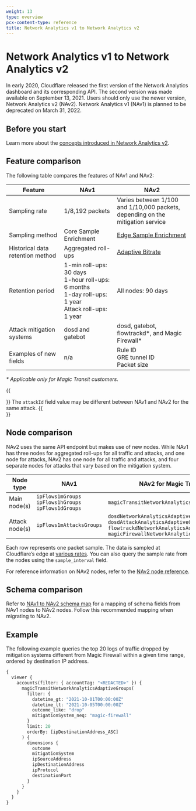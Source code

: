 ```yaml
---
weight: 13
type: overview
pcx-content-type: reference
title: Network Analytics v1 to Network Analytics v2
---
```


# Network Analytics v1 to Network Analytics v2

In early 2020, Cloudflare released the first version of the Network Analytics dashboard and its corresponding API. The second version was made available on September 13, 2021. Users should only use the newer version, Network Analytics v2 (NAv2). Network Analytics v1 (NAv1) is planned to be deprecated on March 31, 2022.

## Before you start

Learn more about the [concepts introduced in Network Analytics v2](/analytics/graphql-api/migration-guides/network-analytics-v2/about/).

## Feature comparison

The following table compares the features of NAv1 and NAv2:

<TableWrap>

| Feature                          | NAv1                                                                                                         | NAv2                                                                                                      |
| -------------------------------- | ------------------------------------------------------------------------------------------------------------ | --------------------------------------------------------------------------------------------------------- |
| Sampling rate                    | 1/8,192 packets                                                                                              | Varies between 1/100 and 1/10,000 packets,<br/> depending on the mitigation service                       |
| Sampling method                  | Core Sample Enrichment                                                                                       | [Edge Sample Enrichment](/analytics/graphql-api/migration-guides/network-analytics-v2/about/#edge-sample-enrichment) |
| Historical data retention method | Aggregated roll-ups                                                                                          | [Adaptive Bitrate](/analytics/graphql-api/migration-guides/network-analytics-v2/about/#adaptive-bitrate-sampling)    |
| Retention period                 | 1-min roll-ups: 30 days<br/>1-hour roll-ups: 6 months<br/>1-day roll-ups: 1 year<br/>Attack roll-ups: 1 year | All nodes: 90 days                                                                                        |
| Attack mitigation systems        | dosd and gatebot                                                                                             | dosd, gatebot, flowtrackd\*, and Magic Firewall\*                                                         |
| Examples of new fields           | n/a                                                                                                          | Rule ID<br/>GRE tunnel ID<br/>Packet size                                                                 |

</TableWrap>

*\* Applicable only for Magic Transit customers.*

{{<Aside type="note">}}
The `attackId` field value may be different between NAv1 and NAv2 for the same attack.
{{</Aside>}}

## Node comparison

NAv2 uses the same API endpoint but makes use of new nodes. While NAv1 has three nodes for aggregated roll-ups for all traffic and attacks, and one node for attacks, NAv2 has one node for all traffic and attacks, and four separate nodes for attacks that vary based on the mitigation system.

<TableWrap>

| Node type      | NAv1                                                          | NAv2 for Magic Transit                                                                                                                                                           | NAv2 for Spectrum                                                             |
| -------------- | ------------------------------------------------------------- | -------------------------------------------------------------------------------------------------------------------------------------------------------------------------------- | ----------------------------------------------------------------------------- |
| Main node(s)   | `ipFlows1mGroups`<br/>`ipFlows1hGroups`<br/>`ipFlows1dGroups` | `magicTransitNetworkAnalyticsAdaptiveGroups`                                                                                                                                     | `spectrumNetworkAnalyticsAdaptiveGroups`                                      |
| Attack node(s) | `ipFlows1mAttacksGroups`                                      | `dosdNetworkAnalyticsAdaptiveGroups`<br/> `dosdAttackAnalyticsAdaptiveGroups`<br/> `flowtrackdNetworkAnalyticsAdaptiveGroups`<br/> `magicFirewallNetworkAnalyticsAdaptiveGroups` | `dosdNetworkAnalyticsAdaptiveGroups`<br/> `dosdAttackAnalyticsAdaptiveGroups` |

</TableWrap>

Each row represents one packet sample. The data is sampled at Cloudflare’s edge at [various rates](/analytics/graphql-api/migration-guides/network-analytics-v2/node-reference/). You can also query the sample rate from the nodes using the `sample_interval` field.

For reference information on NAv2 nodes, refer to the [NAv2 node reference](/analytics/graphql-api/migration-guides/network-analytics-v2/node-reference/).

## Schema comparison

Refer to [NAv1 to NAv2 schema map](/analytics/graphql-api/migration-guides/network-analytics-v2/schema-map/) for a mapping of schema fields from NAv1 nodes to NAv2 nodes. Follow this recommended mapping when migrating to NAv2.

## Example

The following example queries the top 20 logs of traffic dropped by mitigation systems different from Magic Firewall within a given time range, ordered by destination IP address.

```graphql
{
  viewer {
    accounts(filter: { accountTag: "<REDACTED>" }) {
      magicTransitNetworkAnalyticsAdaptiveGroups(
        filter: {
          datetime_gt: "2021-10-01T00:00:00Z"
          datetime_lt: "2021-10-05T00:00:00Z"
          outcome_like: "drop"
          mitigationSystem_neq: "magic-firewall"
        }
        limit: 20
        orderBy: [ipDestinationAddress_ASC]
      ) {
        dimensions {
          outcome
          mitigationSystem
          ipSourceAddress
          ipDestinationAddress
          ipProtocol
          destinationPort
        }
      }
    }
  }
}
```
